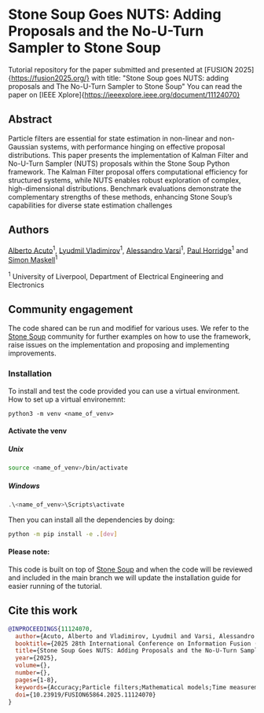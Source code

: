 # Stone Soup Goes NUTS: Adding Proposals and the No-U-Turn Sampler to Stone Soup
Tutorial repository for the paper submitted  and presented at [FUSION 2025]{https://fusion2025.org/} with title: "Stone Soup goes NUTS: adding proposals and The 
No-U-Turn Sampler to Stone Soup"
You can read the paper on [IEEE Xplore]{https://ieeexplore.ieee.org/document/11124070}

## Abstract
Particle filters are essential for state estimation in non-linear and non-Gaussian systems, with performance hinging
on effective proposal distributions. This paper presents the implementation of Kalman Filter and No-U-Turn Sampler (NUTS)
proposals within the Stone Soup Python framework. The Kalman Filter proposal offers computational efficiency for structured
systems, while NUTS enables robust exploration of complex, high-dimensional distributions. Benchmark evaluations demonstrate
the complementary strengths of these methods, enhancing Stone Soup’s capabilities for diverse state estimation challenges

## Authors 
[Alberto Acuto](https://github.com/A-acuto)<sup>1</sup>, [Lyudmil Vladimirov](https://github.com/sglvladi)<sup>1</sup>, 
[Alessandro Varsi](https://github.com/AVarsi88)<sup>1</sup>, [Paul Horridge](https://github.com/paulhorridge)<sup>1</sup> 
 and [Simon Maskell](http://www.simonmaskell.com/)<sup>1</sup>
 
<sup>1</sup> University of Liverpool, Department of Electrical Engineering and Electronics 

## Community engagement
The code shared can be run and modifief for various uses. We refer to the [Stone Soup](https://github.com/dstl/Stone-Soup)
community for further examples on how to use the framework, raise issues on the implementation and proposing and 
implementing improvements. 


### Installation

To install and test the code provided you can use a virtual environment.
How to set up a virtual environemnt:

```unix
python3 -m venv <name_of_venv>
```

#### Activate the venv

##### Unix
```bash
source <name_of_venv>/bin/activate
```

##### Windows
```powershell
.\<name_of_venv>\Scripts\activate
```

Then you can install all the dependencies by doing:
```bash
python -m pip install -e .[dev]
```

#### Please note:
This code is built on top of [Stone Soup](https://github.com/dstl/Stone-Soup) and when the code will be reviewed and included
in the main branch we will update the installation guide for easier running of the tutorial.

## Cite this work
```bibtex
@INPROCEEDINGS{11124070,
  author={Acuto, Alberto and Vladimirov, Lyudmil and Varsi, Alessandro and Horridge, Paul and Maskell, Simon},
  booktitle={2025 28th International Conference on Information Fusion (FUSION)}, 
  title={Stone Soup Goes NUTS: Adding Proposals and the No-U-Turn Sampler to Stone Soup}, 
  year={2025},
  volume={},
  number={},
  pages={1-8},
  keywords={Accuracy;Particle filters;Mathematical models;Time measurement;Robustness;Trajectory;State-space methods;Proposals;Kalman filters;State estimation;Particle Filter;proposal distributions;importance sampling;no-u-turn-sampler},
  doi={10.23919/FUSION65864.2025.11124070}
}
```



